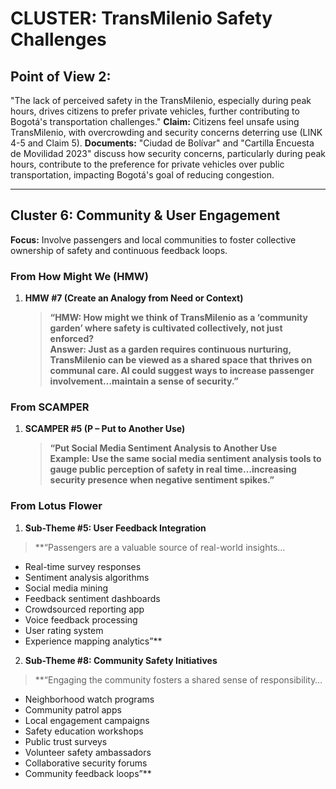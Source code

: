 # CLUSTER: TransMilenio Safety Challenges

## Point of View 2: 
"The lack of perceived safety in the TransMilenio, especially during peak hours, drives citizens to prefer private vehicles, further contributing to Bogotá's transportation challenges."
<b>Claim:</b> Citizens feel unsafe using TransMilenio, with overcrowding and security concerns deterring use (LINK 4-5 and Claim 5).
<b>Documents:</b> "Ciudad de Bolívar" and "Cartilla Encuesta de Movilidad 2023" discuss how security concerns, particularly during peak hours, contribute to the preference for private vehicles over public transportation, impacting Bogotá's goal of reducing congestion.

---
## Cluster 6: Community & User Engagement

**Focus:** Involve passengers and local communities to foster collective ownership of safety and continuous feedback loops.

### From **How Might We (HMW)**

1. **HMW #7 (Create an Analogy from Need or Context)**  
   > **“HMW: How might we think of TransMilenio as a ‘community garden’ where safety is cultivated collectively, not just enforced?  
   Answer: Just as a garden requires continuous nurturing, TransMilenio can be viewed as a shared space that thrives on communal care. AI could suggest ways to increase passenger involvement…maintain a sense of security.”**

### From **SCAMPER**

1. **SCAMPER #5 (P – Put to Another Use)**  
   > **“Put Social Media Sentiment Analysis to Another Use  
   Example: Use the same social media sentiment analysis tools to gauge public perception of safety in real time…increasing security presence when negative sentiment spikes.”**

### From **Lotus Flower**

1. **Sub-Theme #5: User Feedback Integration**  
  > **“Passengers are a valuable source of real-world insights…  
  - Real-time survey responses  
  - Sentiment analysis algorithms  
  - Social media mining  
  - Feedback sentiment dashboards  
  - Crowdsourced reporting app  
  - Voice feedback processing  
  - User rating system  
  - Experience mapping analytics”**

2. **Sub-Theme #8: Community Safety Initiatives**  
  > **“Engaging the community fosters a shared sense of responsibility…  
  - Neighborhood watch programs  
  - Community patrol apps  
  - Local engagement campaigns  
  - Safety education workshops  
  - Public trust surveys  
  - Volunteer safety ambassadors  
  - Collaborative security forums  
  - Community feedback loops”**